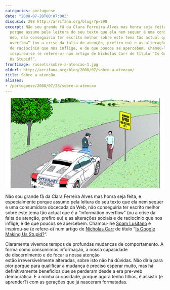 ```yaml
---
categories: portuguese
date: "2008-07-28T00:07:00Z"
disqusid: 298 http://arrifana.org/blog/?p=298
excerpt: Não sou grande fã da Clara Ferreira Alves mas honra seja feita, e especialmente
  porque assumo pela leitura do seu texto que ela nem sequer é uma consumidora obcecada da
  Web, não conseguiria ter escrito melhor sobre este tema tão actual que é a “information
  overflow” (ou a crise da falta de atenção, prefiro eu) e as alterações sociais e
  de raciocínio que nos inflige, e de que poucos se apercebem. Chamou-lhe Spam Lusitano e
  inspirou-se (e refere-o) num artigo de Nicholas Carr de título “Is Google Making
  Us Stupid?“.
frontimage: /assets/sobre-a-atencao-1.jpg
oldurl: http://arrifana.org/blog/2008/07/sobre-a-atencao/
title: Sobre a atenção
aliases:
- /portuguese/2008/07/28/sobre-a-atencao
---
```


![](/assets/sobre-a-atencao-1.jpg "photo 1")

Não sou grande fã da Clara Ferreira Alves mas honra seja feita, e especialmente porque assumo pela leitura do seu texto que ela nem sequer é uma consumidora obcecada da Web, não conseguiria ter escrito melhor sobre este tema tão actual que é a “information overflow” (ou a crise da falta de atenção, prefiro eu) e as alterações sociais e de raciocínio que nos inflige, e de que poucos se apercebem. Chamou-lhe [Spam Lusitano][1] e inspirou-se (e refere-o) num artigo de [Nicholas Carr][2] de título “[Is Google Making Us Stupid?][3]“.

Claramente vivemos tempos de profundas mudanças de comportamento. A forma como consumimos informação, a nossa capacidade de discernimento e de focar a nossa atenção estão irreversivelmente alteradas, sobre isto não há dúvidas. Não diria para pior porque para qualificar a mudança é preciso esperar muito, mas há definitivamente benefícios que se perderam desde a era pre-web democrática. E a minha curiosidade, porque agora tenho filhos, é assistir (e aprender?) com as gerações que já nasceram formatadas.

[1]: http://aeiou.expresso.pt/gen.pl?p=stories&op=view&fokey=ex.stories/376026
[2]: http://www.roughtype.com/
[3]: http://www.theatlantic.com/doc/200807/google
